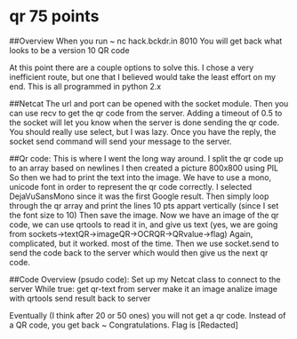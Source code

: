 # qr 75 points

##Overview
When you run
~ nc hack.bckdr.in 8010
You will get back what looks to be a version 10 QR code

At this point there are a couple options to solve this.
I chose a very inefficient route, but one that I believed would take the least effort on my end.
This is all programmed in python 2.x

##Netcat
The url and port can be opened with the socket module.
Then you can use recv to get the qr code from the server.
Adding a timeout of 0.5 to the socket will let you know when the server is done sending the qr code.
You should really use select, but I was lazy.
Once you have the reply, the socket send command will send your message to the server.

##Qr code:
This is where I went the long way around.
I split the qr code up to an array based on newlines
I then created a picture 800x800 using PIL
So then we had to print the text into the image.
We have to use a mono, unicode font in order to represent the qr code correctly.
I selected DejaVuSansMono since it was the first Google result.
Then simply loop through the qr array and print the lines 10 pts appart vertically
(since I set the font size to 10)
Then save the image.
Now we have an image of the qr code, we can use qrtools to read it in, and give us text
(yes, we are going from sockets->textQR->imageQR->OCRQR->QRvalue->flag)
Again, complicated, but it worked. most of the time.
Then we use socket.send to send the code back to the server which would then give us the next qr code.

##Code Overview (psudo code):
	Set up my Netcat class to connect to the server
	While true:
		get qr-text from server
		make it an image
		analize image with qrtools
		send result back to server

Eventually (I think after 20 or 50 ones) you will not get a qr code.
Instead of a QR code, you get back
~ Congratulations. Flag is [Redacted]
